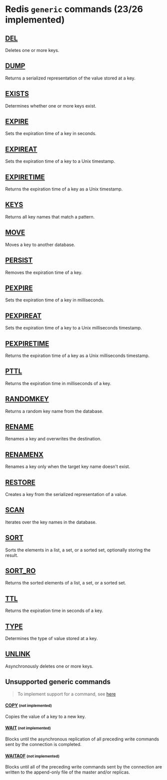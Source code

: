 # Redis `generic` commands (23/26 implemented)

## [DEL](https://redis.io/commands/del/)

Deletes one or more keys.

## [DUMP](https://redis.io/commands/dump/)

Returns a serialized representation of the value stored at a key.

## [EXISTS](https://redis.io/commands/exists/)

Determines whether one or more keys exist.

## [EXPIRE](https://redis.io/commands/expire/)

Sets the expiration time of a key in seconds.

## [EXPIREAT](https://redis.io/commands/expireat/)

Sets the expiration time of a key to a Unix timestamp.

## [EXPIRETIME](https://redis.io/commands/expiretime/)

Returns the expiration time of a key as a Unix timestamp.

## [KEYS](https://redis.io/commands/keys/)

Returns all key names that match a pattern.

## [MOVE](https://redis.io/commands/move/)

Moves a key to another database.

## [PERSIST](https://redis.io/commands/persist/)

Removes the expiration time of a key.

## [PEXPIRE](https://redis.io/commands/pexpire/)

Sets the expiration time of a key in milliseconds.

## [PEXPIREAT](https://redis.io/commands/pexpireat/)

Sets the expiration time of a key to a Unix milliseconds timestamp.

## [PEXPIRETIME](https://redis.io/commands/pexpiretime/)

Returns the expiration time of a key as a Unix milliseconds timestamp.

## [PTTL](https://redis.io/commands/pttl/)

Returns the expiration time in milliseconds of a key.

## [RANDOMKEY](https://redis.io/commands/randomkey/)

Returns a random key name from the database.

## [RENAME](https://redis.io/commands/rename/)

Renames a key and overwrites the destination.

## [RENAMENX](https://redis.io/commands/renamenx/)

Renames a key only when the target key name doesn't exist.

## [RESTORE](https://redis.io/commands/restore/)

Creates a key from the serialized representation of a value.

## [SCAN](https://redis.io/commands/scan/)

Iterates over the key names in the database.

## [SORT](https://redis.io/commands/sort/)

Sorts the elements in a list, a set, or a sorted set, optionally storing the result.

## [SORT_RO](https://redis.io/commands/sort_ro/)

Returns the sorted elements of a list, a set, or a sorted set.

## [TTL](https://redis.io/commands/ttl/)

Returns the expiration time in seconds of a key.

## [TYPE](https://redis.io/commands/type/)

Determines the type of value stored at a key.

## [UNLINK](https://redis.io/commands/unlink/)

Asynchronously deletes one or more keys.


## Unsupported generic commands 
> To implement support for a command, see [here](/guides/implement-command/) 

#### [COPY](https://redis.io/commands/copy/) <small>(not implemented)</small>

Copies the value of a key to a new key.

#### [WAIT](https://redis.io/commands/wait/) <small>(not implemented)</small>

Blocks until the asynchronous replication of all preceding write commands sent by the connection is completed.

#### [WAITAOF](https://redis.io/commands/waitaof/) <small>(not implemented)</small>

Blocks until all of the preceding write commands sent by the connection are written to the append-only file of the master and/or replicas.


